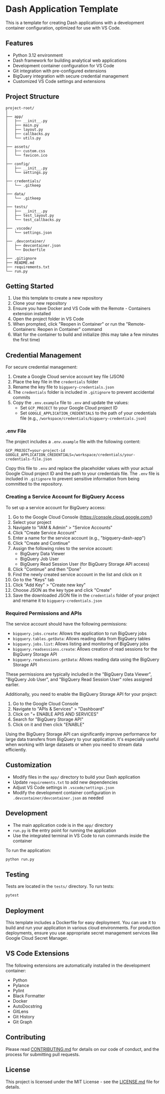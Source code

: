 # Dash Application Template

This is a template for creating Dash applications with a development container configuration, optimized for use with VS Code.

## Features

- Python 3.12 environment
- Dash framework for building analytical web applications
- Development container configuration for VS Code
- Git integration with pre-configured extensions
- BigQuery integration with secure credential management
- Customized VS Code settings and extensions

## Project Structure

```
project-root/
│
├── app/
│   ├── __init__.py
│   ├── main.py
│   ├── layout.py
│   ├── callbacks.py
│   └── utils.py
│
├── assets/
│   ├── custom.css
│   └── favicon.ico
│
├── config/
│   ├── __init__.py
│   └── settings.py
│
├── credentials/
│   └── .gitkeep
│
├── data/
│   └── .gitkeep
│
├── tests/
│   ├── __init__.py
│   ├── test_layout.py
│   └── test_callbacks.py
│
├── .vscode/
│   └── settings.json
│
├── .devcontainer/
│   ├── devcontainer.json
│   └── Dockerfile
│
├── .gitignore
├── README.md
├── requirements.txt
└── run.py
```

## Getting Started

1. Use this template to create a new repository
2. Clone your new repository
3. Ensure you have Docker and VS Code with the Remote - Containers extension installed
4. Open the project folder in VS Code
5. When prompted, click "Reopen in Container" or run the "Remote-Containers: Reopen in Container" command
6. Wait for the container to build and initialize (this may take a few minutes the first time)

## Credential Management

For secure credential management:

1. Create a Google Cloud service account key file (JSON)
2. Place the key file in the `credentials` folder
3. Rename the key file to `bigquery-credentials.json`
4. The `credentials` folder is included in `.gitignore` to prevent accidental commits
5. Copy the `.env.example` file to `.env` and update the values:
   - Set `GCP_PROJECT` to your Google Cloud project ID
   - Set `GOOGLE_APPLICATION_CREDENTIALS` to the path of your credentials file (e.g., `/workspace/credentials/bigquery-credentials.json`)

### .env File

The project includes a `.env.example` file with the following content:

```
GCP_PROJECT=your-project-id
GOOGLE_APPLICATION_CREDENTIALS=/workspace/credentials/your-credentials-file.json
```

Copy this file to `.env` and replace the placeholder values with your actual Google Cloud project ID and the path to your credentials file. The `.env` file is included in `.gitignore` to prevent sensitive information from being committed to the repository.

### Creating a Service Account for BigQuery Access

To set up a service account for BigQuery access:

1. Go to the Google Cloud Console (https://console.cloud.google.com/)
2. Select your project
3. Navigate to "IAM & Admin" > "Service Accounts"
4. Click "Create Service Account"
5. Enter a name for the service account (e.g., "bigquery-dash-app")
6. Click "Create and Continue"
7. Assign the following roles to the service account:
   - BigQuery Data Viewer
   - BigQuery Job User
   - BigQuery Read Session User (for BigQuery Storage API access)
8. Click "Continue" and then "Done"
9. Find the newly created service account in the list and click on it
10. Go to the "Keys" tab
11. Click "Add Key" > "Create new key"
12. Choose JSON as the key type and click "Create"
13. Save the downloaded JSON file in the `credentials` folder of your project and rename it to `bigquery-credentials.json`

### Required Permissions and APIs

The service account should have the following permissions:

- `bigquery.jobs.create`: Allows the application to run BigQuery jobs
- `bigquery.tables.getData`: Allows reading data from BigQuery tables
- `bigquery.jobs.list`: Allows listing and monitoring of BigQuery jobs
- `bigquery.readsessions.create`: Allows creation of read sessions for the BigQuery Storage API
- `bigquery.readsessions.getData`: Allows reading data using the BigQuery Storage API

These permissions are typically included in the "BigQuery Data Viewer", "BigQuery Job User", and "BigQuery Read Session User" roles assigned earlier.

Additionally, you need to enable the BigQuery Storage API for your project:

1. Go to the Google Cloud Console
2. Navigate to "APIs & Services" > "Dashboard"
3. Click on "+ ENABLE APIS AND SERVICES"
4. Search for "BigQuery Storage API"
5. Click on it and then click "ENABLE"

Using the BigQuery Storage API can significantly improve performance for large data transfers from BigQuery to your application. It's especially useful when working with large datasets or when you need to stream data efficiently.

## Customization

- Modify files in the `app/` directory to build your Dash application
- Update `requirements.txt` to add new dependencies
- Adjust VS Code settings in `.vscode/settings.json`
- Modify the development container configuration in `.devcontainer/devcontainer.json` as needed

## Development

- The main application code is in the `app/` directory
- `run.py` is the entry point for running the application
- Use the integrated terminal in VS Code to run commands inside the container

To run the application:

```bash
python run.py
```

## Testing

Tests are located in the `tests/` directory. To run tests:

```bash
pytest
```

## Deployment

This template includes a Dockerfile for easy deployment. You can use it to build and run your application in various cloud environments. For production deployments, ensure you use appropriate secret management services like Google Cloud Secret Manager.

## VS Code Extensions

The following extensions are automatically installed in the development container:

- Python
- Pylance
- Pylint
- Black Formatter
- Docker
- AutoDocstring
- GitLens
- Git History
- Git Graph

## Contributing

Please read [CONTRIBUTING.md](CONTRIBUTING.md) for details on our code of conduct, and the process for submitting pull requests.

## License

This project is licensed under the MIT License - see the [LICENSE.md](LICENSE.md) file for details.